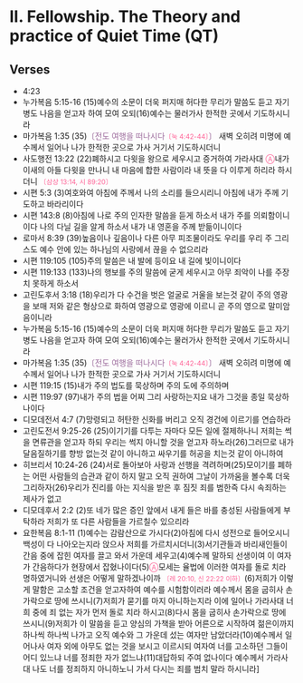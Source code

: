 #  II. Fellowship. The Theory and practice of Quiet Time (QT)

## Verses
- 4:23 
- 누가복음 5:15-16 (15)예수의 소문이 더욱 퍼지매 허다한 무리가 말씀도 듣고 자기 병도 나음을 얻고자 하여 모여 오되(16)예수는 물러가사 한적한 곳에서 기도하시니라
- 마가복음 1:35 (35)<FONT COLOR="#996699">〔전도 여행을 떠나시다<SMALL><FONT COLOR="#FF6095">〔눅 4:42-44〕</FONT></SMALL>〕</FONT> 새벽 오히려 미명에 예수께서 일어나 나가 한적한 곳으로 가사 거기서 기도하시더니
- 사도행전 13:22 (22)폐하시고 다윗을 왕으로 세우시고 증거하여 가라사대 <SMALL><FONT COLOR="#FF6095">Ⓐ</FONT></SMALL>내가 이새의 아들 다윗을 만나니 내 마음에 합한 사람이라 내 뜻을 다 이루게 하리라 하시더니 <SMALL><FONT COLOR="#FF6095">〔삼상 13:14, 시 89:20〕</FONT></SMALL>
- 시편 5:3 (3)여호와여 아침에 주께서 나의 소리를 들으시리니 아침에 내가 주께 기도하고 바라리이다
- 시편 143:8 (8)아침에 나로 주의 인자한 말씀을 듣게 하소서 내가 주를 의뢰함이니이다 나의 다닐 길을 알게 하소서 내가 내 영혼을 주께 받듦이니이다
- 로마서 8:39 (39)높음이나 깊음이나 다른 아무 피조물이라도 우리를 우리 주 그리스도 예수 안에 있는 하나님의 사랑에서 끊을 수 없으리라
- 시편 119:105 (105)주의 말씀은 내 발에 등이요 내 길에 빛이니이다
- 시편 119:133 (133)나의 행보를 주의 말씀에 굳게 세우시고 아무 죄악이 나를 주장치 못하게 하소서
- 고린도후서 3:18 (18)우리가 다 수건을 벗은 얼굴로 거울을 보는것 같이 주의 영광을 보매 저와 같은 형상으로 화하여 영광으로 영광에 이르니 곧 주의 영으로 말미암음이니라
- 누가복음 5:15-16 (15)예수의 소문이 더욱 퍼지매 허다한 무리가 말씀도 듣고 자기 병도 나음을 얻고자 하여 모여 오되(16)예수는 물러가사 한적한 곳에서 기도하시니라
- 마가복음 1:35 (35)<FONT COLOR="#996699">〔전도 여행을 떠나시다<SMALL><FONT COLOR="#FF6095">〔눅 4:42-44〕</FONT></SMALL>〕</FONT> 새벽 오히려 미명에 예수께서 일어나 나가 한적한 곳으로 가사 거기서 기도하시더니
- 시편 119:15 (15)내가 주의 법도를 묵상하며 주의 도에 주의하며
- 시편 119:97 (97)내가 주의 법을 어찌 그리 사랑하는지요 내가 그것을 종일 묵상하나이다
- 디모데전서 4:7 (7)망령되고 허탄한 신화를 버리고 오직 경건에 이르기를 연습하라
- 고린도전서 9:25-26 (25)이기기를 다투는 자마다 모든 일에 절제하나니 저희는 썩을 면류관을 얻고자 하되 우리는 썩지 아니할 것을 얻고자 하노라(26)그러므로 내가 달음질하기를 향방 없는것 같이 아니하고 싸우기를 허공을 치는것 같이 아니하여
- 히브리서 10:24-26 (24)서로 돌아보아 사랑과 선행을 격려하며(25)모이기를 폐하는 어떤 사람들의 습관과 같이 하지 말고 오직 권하여 그날이 가까움을 볼수록 더욱 그리하자(26)우리가 진리를 아는 지식을 받은 후 짐짓 죄를 범한즉 다시 속죄하는 제사가 없고
- 디모데후서 2:2 (2)또 네가 많은 증인 앞에서 내게 들은 바를 충성된 사람들에게 부탁하라 저희가 또 다른 사람들을 가르칠수 있으리라
- 요한복음 8:1-11 (1)예수는 감람산으로 가시다(2)아침에 다시 성전으로 들어오시니 백성이 다 나아오는지라 앉으사 저희를 가르치시더니(3)서기관들과 바리새인들이 간음 중에 잡힌 여자를 끌고 와서 가운데 세우고(4)예수께 말하되 선생이여 이 여자가 간음하다가 현장에서 잡혔나이다(5)<SMALL><FONT COLOR="#FF6095">Ⓐ</FONT></SMALL>모세는 율법에 이러한 여자를 돌로 치라 명하였거니와 선생은 어떻게 말하겠나이까 <SMALL><FONT COLOR="#FF6095">〔레 20:10, 신 22:22 이하〕</FONT></SMALL>(6)저희가 이렇게 말함은 고소할 조건을 얻고자하여 예수를 시험함이러라 예수께서 몸을 굽히사 손가락으로 땅에 쓰시니(7)저희가 묻기를 마지 아니하는지라 이에 일어나 가라사대 너희 중에 죄 없는 자가 먼저 돌로 치라 하시고(8)다시 몸을 굽히사 손가락으로 땅에 쓰시니(9)저희가 이 말씀을 듣고 양심의 가책을 받아 어른으로 시작하여 젊은이까지 하나씩 하나씩 나가고 오직 예수와 그 가운데 섰는 여자만 남았더라(10)예수께서 일어나사 여자 외에 아무도 없는 것을 보시고 이르시되 여자여 너를 고소하던 그들이 어디 있느냐 너를 정죄한 자가 없느냐(11)대답하되 주여 없나이다 예수께서 가라사대 나도 너를 정죄하지 아니하노니 가서 다시는 죄를 범치 말라 하시니라]
